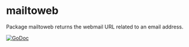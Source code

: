 # mailtoweb

Package mailtoweb returns the webmail URL related to an email address.

[![GoDoc](https://godoc.org/github.com/whitedevops/mailtoweb?status.svg)](https://godoc.org/github.com/whitedevops/mailtoweb)
